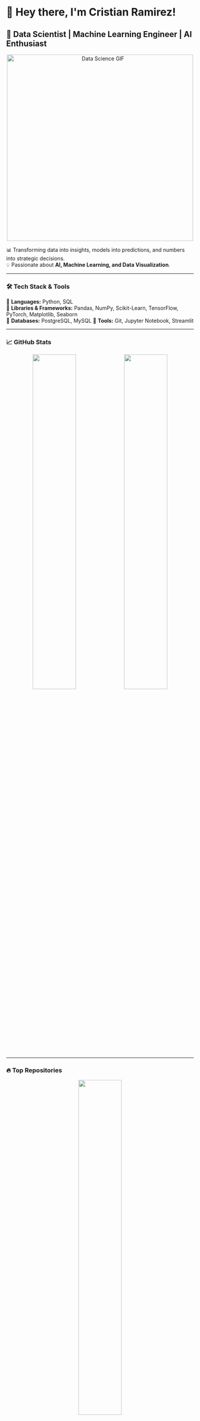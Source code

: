 # 👋 Hey there, I'm Cristian Ramirez!  

## 🚀 Data Scientist | Machine Learning Engineer | AI Enthusiast  

<p align="center">
  <img src="https://media4.giphy.com/media/v1.Y2lkPTc5MGI3NjExcGN5cjh0MGtob2h6a2JudXUwanlvdDZsdTExeW9sMjlxYTNkdmw3NyZlcD12MV9pbnRlcm5hbF9naWZfYnlfaWQmY3Q9Zw/KX5nwoDX97AtPvKBF6/giphy.gif" 
       alt="Data Science GIF" width="500px">
</p>



📊 Transforming data into insights, models into predictions, and numbers into strategic decisions.  
💡 Passionate about **AI, Machine Learning, and Data Visualization**.  

---

### 🛠 **Tech Stack & Tools**  
📌 **Languages:** Python, SQL  
📌 **Libraries & Frameworks:** Pandas, NumPy, Scikit-Learn, TensorFlow, PyTorch, Matplotlib, Seaborn  
📌 **Databases:** PostgreSQL, MySQL 
📌 **Tools:** Git, Jupyter Notebook, Streamlit  

---

### 📈 **GitHub Stats**
<p align="center">
  <img src="https://github-readme-stats.vercel.app/api?username=YourGitHubUsername&show_icons=true&theme=radical&hide_border=true" width="48%">
  <img src="https://github-readme-streak-stats.herokuapp.com/?user=YourGitHubUsername&theme=radical&hide_border=true" width="48%">
</p>

---

### 🔥 **Top Repositories**
<p align="center">
  <img src="https://github-readme-stats.vercel.app/api/top-langs/?username=YourGitHubUsername&layout=compact&theme=radical&hide_border=true" width="48%">
</p>

---

### 📂 **Highlighted Projects**
🌟 **[Rusty Bargain, Vehicle Valuation Model](https://github.com/CARB85/Data_scientist_projects/tree/Project-12-Market-Value-Prediction-for-Used-Cars)**:  
  Developed a machine learning model to estimate used vehicle market values.  
  Compared regression, random forest, and gradient boosting algorithms (**LightGBM, CatBoost, XGBoost**).  
  Achieved optimal accuracy with **LightGBM**, balancing prediction precision and computational efficiency using **RMSE** as the primary metric.  

🌟 **[Sweet Lift Taxi, Demand Prediction](https://github.com/CARB85/Data_scientist_projects/tree/Project-13-Taxi-Order-Prediction-for-Peak-Hours)**:  
  Created a predictive model for hourly taxi demand at airports.  
  Optimized machine learning algorithms to achieve an **RMSE below 48**, enabling efficient driver allocation and improved service availability during peak hours.  

🌟 **[Film Junky Union, Sentiment Analysis](https://github.com/CARB85/Data_scientist_projects/tree/Project-14-Movie-Review-Sentiment-Classification)**:  
  Designed a system to identify negative movie reviews using **machine learning and NLP techniques**.  
  Achieved an **F1 score above 0.85**, streamlining review filtering and enhancing user experience.  

🌟 **[Good Seed Supermarkets, Age Verification](https://github.com/CARB85/Data_scientist_projects/tree/Project-15-Age-Verification-with-Computer-Vision)**:  
  Implemented a deep learning model to estimate customer age from facial images.  
  Ensured **legal compliance** by accurately predicting ages for alcohol purchases, improving the chain’s adherence to regulations.  

📍 *Find more projects on my [GitHub](https://github.com/CARB85/Data_scientist_projects)*  

---

### 🌍 **Let's Connect**
📧 **Email:** [cristianarb85@hotmail.com](mailto:cristianarb85@hotmail.com)  
🔗 **LinkedIn:** [linkedin.com/in/cristianramirezburitica](https://www.linkedin.com/in/cristianramirezburitica)  

---

✨ _"Data tells stories, we just need to listen."_  
